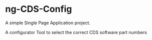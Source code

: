 # ng-CDS-Config

A simple Single Page Application project.

A configurator Tool to select the correct CDS software part numbers
